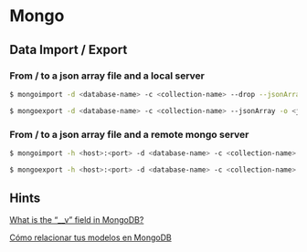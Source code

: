 # Mongo

## Data Import / Export

### From / to a json array file and a local server

```bash
$ mongoimport -d <database-name> -c <collection-name> --drop --jsonArray --file <json-array-file>

$ mongoexport -d <database-name> -c <collection-name> --jsonArray -o <json-array-file>
```

### From / to a json array file and a remote mongo server

```bash
$ mongoimport -h <host>:<port> -d <database-name> -c <collection-name> -u <username> -p <password> --drop --jsonArray --file <json-array-file>

$ mongoexport -h <host>:<port> -d <database-name> -c <collection-name> -u <username> -p <password>  --jsonArray -o <json-array-file>
```

## Hints

[What is the “__v” field in MongoDB?](https://stackoverflow.com/questions/12495891/what-is-the-v-field-in-mongodb)

[Cómo relacionar tus modelos en MongoDB](https://carlosazaustre.es/como-relacionar-tus-modelos-en-mongodb/)
